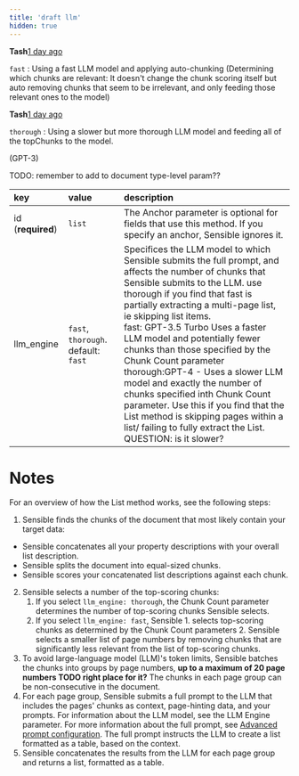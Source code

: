 ```yaml
---
title: 'draft llm'
hidden: true
---
```




**Tash**[1 day ago](https://sensiblehq.slack.com/archives/C0215T9K86P/p1701285302336219?thread_ts=1701284927.461799&cid=C0215T9K86P)

`fast` : Using a fast LLM model and applying auto-chunking (Determining which chunks are relevant: It doesn't change the chunk scoring itself but auto removing chunks that seem to be irrelevant, and only feeding those relevant ones to the model)



**Tash**[1 day ago](https://sensiblehq.slack.com/archives/C0215T9K86P/p1701285341991449?thread_ts=1701284927.461799&cid=C0215T9K86P)

`thorough` : Using a slower but more thorough LLM model and feeding all of the topChunks to the model.





(GPT-3)

TODO: remember to add to document type-level param??

| key               | value                               | description                                                  |
| :---------------- | :---------------------------------- | :----------------------------------------------------------- |
| id (**required**) | `list`                              | The Anchor parameter is optional for fields that use this method. If you specify an anchor, Sensible ignores it. |
| llm_engine        | `fast`, `thorough`. default: `fast` | Specifices the LLM model to which Sensible submits the full prompt, and affects the number of chunks that Sensible submits to the LLM. use thorough if you find that fast is partially extracting a multi-page list, ie skipping list items.<br/>fast: GPT-3.5 Turbo Uses a faster LLM model and potentially fewer chunks than those specified by the Chunk Count parameter<br/>thorough:GPT-4 - Uses a slower LLM model and exactly the number of chunks specified inth Chunk Count parameter. Use this if you find that the List method is skipping pages within a list/ failing to fully extract the List. QUESTION: is it slower? |

Notes
===

For an overview of how the List method works, see the following steps:

1. Sensible finds the chunks of the document that most likely contain your target data: 

  - Sensible concatenates all your property descriptions with your overall list description. 
  - Sensible splits the document into equal-sized chunks. 
  - Sensible scores your concatenated list descriptions against each chunk.

2. Sensible selects a number of the top-scoring chunks: 
   1. If you select `llm_engine: thorough`, the Chunk Count parameter determines the number of  top-scoring chunks Sensible selects.
   2. If you select `llm_engine: fast`,   Sensible 1. selects top-scoring chunks as determined by the Chunk Count parameters 2. Sensible selects a smaller list of page numbers by removing chunks that are significantly less relevant from the list of top-scoring chunks.
3. To avoid large-language model (LLM)'s token limits, Sensible batches the chunks into groups by page numbers, **up to a maximum of 20 page numbers TODO right place for it?** The chunks in each page group can be non-consecutive in the document.
4. For each page group, Sensible submits a full prompt to the LLM that includes the pages' chunks as context, page-hinting data, and your prompts. For information about the LLM model, see the LLM Engine parameter. For more information about the full prompt, see [Advanced prompt configuration](doc:prompt). The full prompt instructs the LLM to create a list formatted as a table, based on the context.
5. Sensible concatenates the results from the LLM for each page group and returns a list, formatted as a table.
